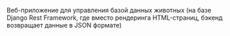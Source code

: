 Bеб-приложение для управления базой данных животных (на базе Django Rest Framework, где вместо рендеринга HTML-страниц, 
бэкенд возвращает данные в JSON формате)